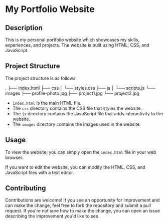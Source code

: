 # My Portfolio Website

## Description

This is my personal portfolio website which showcases my skills, experiences, and projects. The website is built using HTML, CSS, and JavaScript.

## Project Structure

The project structure is as follows:

.
├── index.html
├── css
│ └── styles.css
├── js
│ └── scripts.js
└── images
├── profile-photo.jpg
├── project1.jpg
└── project2.jpg


- `index.html` is the main HTML file.
- The `css` directory contains the CSS file that styles the website.
- The `js` directory contains the JavaScript file that adds interactivity to the website.
- The `images` directory contains the images used in the website.

## Usage

To view the website, you can simply open the `index.html` file in your web browser.

If you want to edit the website, you can modify the HTML, CSS, and JavaScript files with a text editor.

## Contributing

Contributions are welcome! If you see an opportunity for improvement and can make the change, feel free to fork the repository and submit a pull request. If you're not sure how to make the change, you can open an issue describing the improvement you'd like to see.

